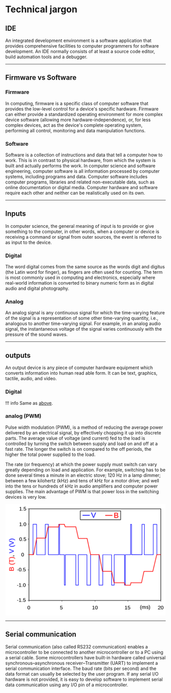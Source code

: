 # **Technical jargon**

## **IDE**

An integrated development environment is a software application that provides comprehensive facilities to computer programmers for software development. An IDE normally consists of at least a source code editor, build automation tools and a debugger.

<hr>

## **Firmware vs Software**

### **Firmware**

In computing, firmware is a specific class of computer software that provides the low-level control for a device's specific hardware. Firmware can either provide a standardized operating environment for more complex device software (allowing more hardware-independence), or, for less complex devices, act as the device's complete operating system, performing all control, monitoring and data manipulation functions.

### **Software**

Software is a collection of instructions and data that tell a computer how to work. This is in contrast to physical hardware, from which the system is built and actually performs the work. In computer science and software engineering, computer software is all information processed by computer systems, including programs and data. Computer software includes computer programs, libraries and related non-executable data, such as online documentation or digital media. Computer hardware and software require each other and neither can be realistically used on its own.

<hr>

## **Inputs**

In computer science, the general meaning of input is to provide or give something to the computer, in other words, when a computer or device is receiving a command or signal from outer sources, the event is referred to as input to the device.

### **Digital**

The word digital comes from the same source as the words digit and digitus (the Latin word for finger), as fingers are often used for counting. The term is most commonly used in computing and electronics, especially where real-world information is converted to binary numeric form as in digital audio and digital photography.

### **Analog**

An analog signal is any continuous signal for which the time-varying feature of the signal is a representation of some other time-varying quantity, i.e., analogous to another time-varying signal. For example, in an analog audio signal, the instantaneous voltage of the signal varies continuously with the pressure of the sound waves.

<hr>

## **outputs**

An output device is any piece of computer hardware equipment which converts information into human read able form. It can be text, graphics, tactile, audio, and video.

### **Digital**

!!! info
    Same as [above](#digital).

### **analog (PWM)**

Pulse width modulation (PWM), is a method of reducing the average power delivered by an electrical signal, by effectively chopping it up into discrete parts. The average value of voltage (and current) fed to the load is controlled by turning the switch between supply and load on and off at a fast rate. The longer the switch is on compared to the off periods, the higher the total power supplied to the load.

The rate (or frequency) at which the power supply must switch can vary greatly depending on load and application. For example, switching has to be done several times a minute in an electric stove; 120 Hz in a lamp dimmer; between a few kilohertz (kHz) and tens of kHz for a motor drive; and well into the tens or hundreds of kHz in audio amplifiers and computer power supplies. The main advantage of PWM is that power loss in the switching devices is very low.

![led circuit](assets/pwm.png)

<hr>

## **Serial communication**

Serial communication (also called RS232 communication) enables a microcontroller to be connected to another microcontroller or to a PC using a serial cable. Some microcontrollers have built-in hardware called universal synchronous–asynchronous receiver–Transmitter (UART) to implement a serial communication interface. The baud rate (bits per second) and the data format can usually be selected by the user program. If any serial I/O hardware is not provided, it is easy to develop software to implement serial data communication using any I/O pin of a microcontroller.